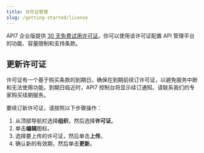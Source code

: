 ```yaml
---
title: 许可证管理
slug: /getting-started/license
---
```


API7 企业版提供 [30 天免费试用许可证](https://api7.ai/try?product=enterprise)。你可以使用该许可证配置 API 管理平台的功能、容量限制和支持条款。

## 更新许可证

许可证有一个基于购买条款的到期日。确保在到期前续订许可证，以避免服务中断和无法使用功能。到期日临近时，API7 控制台将显示续订通知。请联系我们的专家购买续期服务。

要续订新许可证，请按照以下步骤操作：

1. 从顶部导航栏选择**组织**，然后选择**许可证**。
2. 单击**编辑**图标。
3. 选择要上传的许可证，然后单击**上传**。
4. 确认新的有效期，然后单击**更新**。
